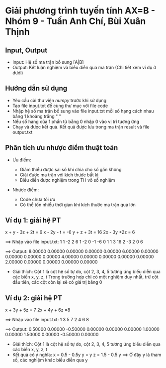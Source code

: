 # Giải phương trình tuyến tính AX=B - Nhóm 9 - Tuấn Anh Chí, Bùi Xuân Thịnh

## Input, Output
* Input: Hệ số ma trận bổ sung [A|B]
* Output: Kết luận nghiệm và biểu diễn qua ma trận
(Chi tiết xem ví dụ ở dưới)

## Hướng dẫn sử dụng
* Yêu cầu cài thư viện *numpy* trước khi sử dụng
* Tạo file input.txt để cùng thư mục với file code
* Nhập hệ số ma trận bổ sung vào file input.txt mỗi số hạng cách nhau bằng 1 khoảng trắng " "
* Nếu số hạng của 1 phần tử bằng 0 nhập 0 vào vị trí tương ứng
* Chạy và được kết quả. Kết quả được lưu trong ma trận result và file output.txt

## Phân tích ưu nhược điểm thuật toán
* Ưu điểm: 
  * Giảm thiểu được sai số khi chia cho số gần không
  * Giải được ma trận với kích thước bất kì
  * Biểu diễn được nghiệm trong TH vô số nghiệm
  
* Nhược điểm: 
  * Code chưa tối ưu
  * Có thể tốn nhiều thời gian khi kích thước ma trận quá lớn  
  
## Ví dụ 1: giải hệ PT
x + y - 3z + 2t = 6
x - 2y     -  t = -6
    y +  z + 3t = 16
2x - 3y +2z     = 6

==> Nhập vào file input.txt:
1 1 -2 2 6
1 -2 0 -1 -6
0 1 1 3 16
2 -3 2 0 6

==> Output:
8.00000 0.00000 0.00000 0.00000 0.00000
6.00000 0.00000 0.00000 0.00000 0.00000
4.00000 0.00000 0.00000 0.00000 0.00000
2.00000 0.00000 0.00000 0.00000 0.00000

- Giải thích: Cột 1 là cột hệ số tự do, cột 2, 3, 4, 5 tương ứng biểu diễn qua các biến x, y, z, t
Trong trường hợp chỉ có một nghiệm duy nhất, trừ cột đầu tiên, các cột còn lại sẽ có giá trị bằng 0

## Ví dụ 2: giải hệ PT
x + 3y + 5z = 7
2x + 4y + 6z =8

==> Nhập vào file input.txt:
1 3 5 7
2 4 6 8

==> Output:
0.50000 0.00000 -0.50000 0.00000
0.00000 0.00000 1.00000 0.00000
1.50000 0.00000 -0.50000 0.00000

- Giải thích: Cột 1 là cột hệ số tự do, cột 2, 3, 4, 5 tương ứng biểu diễn qua các biến x, y, z, t
- Kết quả có ý nghĩa:
x = 0.5 - 0.5y
y = y
z = 1.5 - 0.5 y
==> Ở đây y là tham số, các nghiệm khác biểu diễn qua y
    
